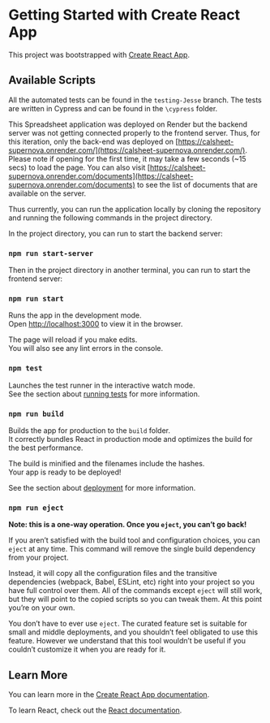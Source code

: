 # Getting Started with Create React App

This project was bootstrapped with [Create React App](https://github.com/facebook/create-react-app).

## Available Scripts

All the automated tests can be found in the `testing-Jesse` branch. The tests are written in Cypress and can be found in the `\cypress` folder.

This Spreadsheet application was deployed on Render but the backend server was not getting connected properly to the frontend server. Thus, for this iteration, only the back-end was deployed on [https://calsheet-supernova.onrender.com/](https://calsheet-supernova.onrender.com/). Please note if opening for the first time, it may take a few seconds (~15 secs) to load the page. You can also visit [https://calsheet-supernova.onrender.com/documents](https://calsheet-supernova.onrender.com/documents) to see the list of documents that are available on the server.

Thus currently, you can run the application locally by cloning the repository and running the following commands in the project directory.

In the project directory, you can run to start the backend server:

### `npm run start-server`

Then in the project directory in another terminal, you can run to start the frontend server:

### `npm run start`

Runs the app in the development mode.\
Open [http://localhost:3000](http://localhost:3000) to view it in the browser.

The page will reload if you make edits.\
You will also see any lint errors in the console.

### `npm test`

Launches the test runner in the interactive watch mode.\
See the section about [running tests](https://facebook.github.io/create-react-app/docs/running-tests) for more information.

### `npm run build`

Builds the app for production to the `build` folder.\
It correctly bundles React in production mode and optimizes the build for the best performance.

The build is minified and the filenames include the hashes.\
Your app is ready to be deployed!

See the section about [deployment](https://facebook.github.io/create-react-app/docs/deployment) for more information.

### `npm run eject`

**Note: this is a one-way operation. Once you `eject`, you can’t go back!**

If you aren’t satisfied with the build tool and configuration choices, you can `eject` at any time. This command will remove the single build dependency from your project.

Instead, it will copy all the configuration files and the transitive dependencies (webpack, Babel, ESLint, etc) right into your project so you have full control over them. All of the commands except `eject` will still work, but they will point to the copied scripts so you can tweak them. At this point you’re on your own.

You don’t have to ever use `eject`. The curated feature set is suitable for small and middle deployments, and you shouldn’t feel obligated to use this feature. However we understand that this tool wouldn’t be useful if you couldn’t customize it when you are ready for it.

## Learn More

You can learn more in the [Create React App documentation](https://facebook.github.io/create-react-app/docs/getting-started).

To learn React, check out the [React documentation](https://reactjs.org/).
